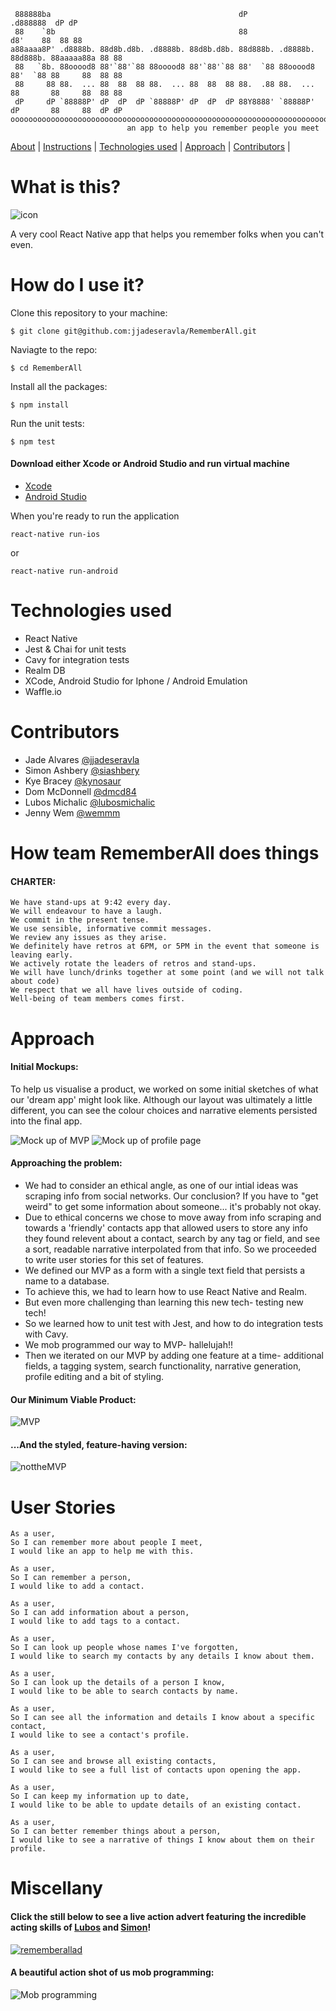 ```
 888888ba                                          dP                          .d888888  dP dP 
 88    `8b                                         88                         d8'    88  88 88 
a88aaaa8P' .d8888b. 88d8b.d8b. .d8888b. 88d8b.d8b. 88d888b. .d8888b. 88d888b. 88aaaaa88a 88 88 
 88   `8b. 88ooood8 88'`88'`88 88ooood8 88'`88'`88 88'  `88 88ooood8 88'  `88 88     88  88 88 
 88     88 88.  ... 88  88  88 88.  ... 88  88  88 88.  .88 88.  ... 88       88     88  88 88 
 dP     dP `88888P' dP  dP  dP `88888P' dP  dP  dP 88Y8888' `88888P' dP       88     88  dP dP 
ooooooooooooooooooooooooooooooooooooooooooooooooooooooooooooooooooooooooooooooooooooooooooooooo
                          an app to help you remember people you meet
```

[About](#What-is-this?) | [Instructions](#How-do-I-use-it?) | [Technologies used](#Technologies-used) | [Approach](#Approach) | [Contributors](#Contributors) |


# What is this?

![icon](https://github.com/wemmm/RememberAll/blob/master/rememberall.png)

A very cool React Native app that helps you remember folks when you can't even.

# How do I use it?

Clone this repository to your machine:
```
$ git clone git@github.com:jjadeseravla/RememberAll.git
```

Naviagte to the repo:
```
$ cd RememberAll
```

Install all the packages:
```
$ npm install
```

Run the unit tests:
```
$ npm test
```

#### Download either Xcode or Android Studio and run virtual machine
- [Xcode](https://itunes.apple.com/gb/app/xcode/id497799835?mt=12)
- [Android Studio](https://developer.android.com/studio/index.html)

When you're ready to run the application
```
react-native run-ios
```
or
```
react-native run-android
```


# Technologies used

- React Native
- Jest & Chai for unit tests
- Cavy for integration tests
- Realm DB
- XCode, Android Studio for Iphone / Android Emulation
- Waffle.io


# Contributors

- Jade Alvares [@jjadeseravla](http://github.com/jjadeseravla)
- Simon Ashbery [@siashbery](http://github.com/siashbery)
- Kye Bracey [@kynosaur](http://github.com/kynosaur)
- Dom McDonnell   [@dmcd84](https://github.com/dmcd84)
- Lubos Michalic  [@lubosmichalic](https://github.com/lubosmichalic)
- Jenny Wem  [@wemmm](http://github.com/wemmm)

# How team RememberAll does things

#### CHARTER:
```
We have stand-ups at 9:42 every day.
We will endeavour to have a laugh.
We commit in the present tense.
We use sensible, informative commit messages.
We review any issues as they arise.
We definitely have retros at 6PM, or 5PM in the event that someone is leaving early.
We actively rotate the leaders of retros and stand-ups.
We will have lunch/drinks together at some point (and we will not talk about code)
We respect that we all have lives outside of coding.
Well-being of team members comes first.
```
# Approach

#### Initial Mockups:

To help us visualise a product, we worked on some initial sketches of what our 'dream app' might look like. Although our layout was ultimately a little different, you can see the colour choices and narrative elements persisted into the final app.

![Mock up of MVP](https://user-images.githubusercontent.com/25978953/28679041-e4dfb0e0-72e9-11e7-9e00-01a53b29992a.jpg)
![Mock up of profile page](https://user-images.githubusercontent.com/25978953/28679035-e2232030-72e9-11e7-8b37-ea9fdefea47a.jpg)

#### Approaching the problem:

- We had to consider an ethical angle, as one of our intial ideas was scraping info from social networks. Our conclusion? If you have to "get weird" to get some information about someone... it's probably not okay.
- Due to ethical concerns we chose to move away from info scraping and towards a 'friendly' contacts app that allowed users to store any info they found relevent about a contact, search by any tag or field, and see a sort, readable narrative interpolated from that info. So we proceeded to write user stories for this set of features.
- We defined our MVP as a form with a single text field that persists a name to a database.
- To achieve this, we had to learn how to use React Native and Realm.
- But even more challenging than learning this new tech- testing new tech!
- So we learned how to unit test with Jest, and how to do integration tests with Cavy.
- We mob programmed our way to MVP- hallelujah!!
- Then we iterated on our MVP by adding one feature at a time- additional fields, a tagging system, search functionality, narrative generation, profile editing and a bit of styling.

#### Our Minimum Viable Product:

![MVP](https://user-images.githubusercontent.com/25978953/28679045-e6cc4a9e-72e9-11e7-8b0d-deae2125280d.png)

#### ...And the styled, feature-having version:

![nottheMVP](https://github.com/wemmm/RememberAll/blob/master/mvp3.png)

# User Stories
```
As a user,
So I can remember more about people I meet,
I would like an app to help me with this.

As a user,
So I can remember a person,
I would like to add a contact.

As a user,
So I can add information about a person,
I would like to add tags to a contact.

As a user,
So I can look up people whose names I've forgotten,
I would like to search my contacts by any details I know about them.

As a user,
So I can look up the details of a person I know,
I would like to be able to search contacts by name.

As a user,
So I can see all the information and details I know about a specific contact,
I would like to see a contact's profile.

As a user,
So I can see and browse all existing contacts,
I would like to see a full list of contacts upon opening the app.

As a user,
So I can keep my information up to date,
I would like to be able to update details of an existing contact.

As a user,
So I can better remember things about a person,
I would like to see a narrative of things I know about them on their profile.
```

# Miscellany

#### Click the still below to see a live action advert featuring the incredible acting skills of [Lubos](https://github.com/lubosmichalic) and [Simon](http://github.com/siashbery)!
[![rememberallad](https://img.youtube.com/vi/9dVepUFJpgI/0.jpg)](https://www.youtube.com/watch?v=9dVepUFJpgI&feature=youtu.be)

#### A beautiful action shot of us mob programming:
![Mob programming](https://user-images.githubusercontent.com/25978953/28679049-e8c75d70-72e9-11e7-86f9-e1664420003b.jpg)
